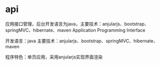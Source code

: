 # api
应用接口管理，后台开发语言为java，主要技术：anjularjs、bootstrap、springMVC、hibernate、maven
Application Programming Interface


开发语言：java
主要技术：anjularjs、bootstrap、springMVC、hibernate、maven

程序特色：单页应用，采用anjularjs实现界面渲染



